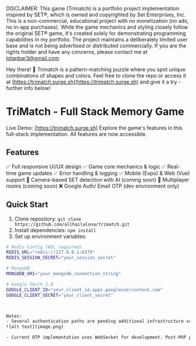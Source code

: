 DISCLAIMER:
This game (Trimatch) is a portfolio project implementation inspired by SET®, which is owned and copyrighted by Set Enterprises, Inc. This is a non-commercial, educational project with no monetization (no ads, no in-app purchases). While the game mechanics and styling closely follow the original SET® game, it's created solely for demonstrating programming capabilities in my portfolio. The project maintains a deliberately limited user base and is not being advertised or distributed commercially.
If you are the rights holder and have any concerns, please contact me at lotanbar3@gmail.com.

Hey there! 👋 Trimatch is a pattern-matching puzzle where you spot unique combinations of shapes and colors. Feel free to clone the repo or access it at [https://trimatch.surge.sh](https://trimatch.surge.sh) and give it a try - further info below!

# TriMatch - Full Stack Memory Game
Live Demo: [https://trimatch.surge.sh]
Explore the game's features in this full-stack implementation. All features are now accessible.

## Features
✅ Full responsive UI/UX design
✅ Game core mechanics & logic
✅ Real-time game updates
✅ Error handling & logging
✅ Mobile (Expo) & Web (Vue) support
🚧 Camera-based SET detection with AI (coming soon)
🚧 Multiplayer rooms (coming soon)
❌ Google Auth/ Email OTP (dev environment only)

## Quick Start
1. Clone repository: `git clone https://github.com/allhailalona/trimatch.git`
2. Install dependencies: `npm install`
3. Set up environment variables: 

```bash
# Redis Config (WSL required)
REDIS_URL="redis://127.0.0.1:6379"
REDIS_SESSION_SECRET="your_session_secret"

# MongoDB
MONGODB_URI="your_mongodb_connection_string"

# Google OAuth 2.0
GOOGLE_CLIENT_ID="your_client_id.apps.googleusercontent.com"
GOOGLE_CLIENT_SECRET="your_client_secret"



Notes: 
- Several authentication paths are pending additional infrastructure setup. See current implementation status below:
![alt text](image.png)

- Current OTP implementation uses WebSocket for development. Post-MVP production release would integrate WSS (WebSocket Secure) protocol.

